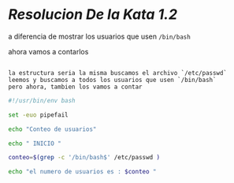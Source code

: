 # _Resolucion De la Kata 1.2_

a diferencia de mostrar los usuarios que usen `/bin/bash`

ahora vamos a contarlos

```text

la estructura seria la misma buscamos el archivo `/etc/passwd`
leemos y buscamos a todos los usuarios que usen `/bin/bash`
pero ahora, tambien los vamos a contar

```

```bash
#!/usr/bin/env bash

set -euo pipefail

echo "Conteo de usuarios"

echo " INICIO "

conteo=$(grep -c '/bin/bash$' /etc/passwd )

echo "el numero de usuarios es : $conteo "
```
